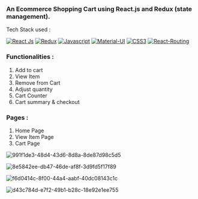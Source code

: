 ### An Ecommerce Shopping Cart using React.js and Redux (state management).

Tech Stack used : 

[![React Js](https://img.shields.io/badge/React-20232A?style=for-the-badge&logo=react&logoColor=61DAFB)](https://www.npmjs.com/package/react)
[![Redux](https://img.shields.io/badge/Redux-593D88?style=for-the-badge&logo=redux&logoColor=white)](https://www.npmjs.com/package/redux)
[![Javascript](https://img.shields.io/badge/JavaScript-F7DF1E?style=for-the-badge&logo=javascript&logoColor=black)]()
[![Material-UI](https://img.shields.io/badge/Material--UI-0081CB?style=for-the-badge&logo=material-ui&logoColor=white)](https://www.npmjs.com/package/@material-ui/core)
[![CSS3](https://img.shields.io/badge/CSS3-1572B6?style=for-the-badge&logo=css3&logoColor=white)](https://www.npmjs.com/package/css3)
[![React-Routing](https://img.shields.io/badge/React_Router-CA4245?style=for-the-badge&logo=react-router&logoColor=white)](https://www.npmjs.com/package/react-router)

### Functionalities : 

1. Add to cart
2. View Item
3. Remove from Cart
4. Adjust quantity
5. Cart Counter
6. Cart summary & checkout

### Pages :
1. Home Page
2. View Item Page
3. Cart Page

![991f1de3-48d4-43d6-8d8a-8de87d98c5d5](https://user-images.githubusercontent.com/56825541/147879015-38b12400-68c6-4ab6-8a80-8a0548804cf4.jpg)

![8e5842ee-db47-46de-af8f-3d9fd5f17f89](https://user-images.githubusercontent.com/56825541/147879017-3b6d1d57-9119-4bb6-8599-e74cf3ed1acf.jpg)

![f6d0414c-8f00-44a4-aabf-40dc08143c1c](https://user-images.githubusercontent.com/56825541/147879022-047d3f52-2ee9-459c-af68-aebd53a4e7fb.jpg)

![d43c784d-e7f2-49b1-b28c-18e92e1ee755](https://user-images.githubusercontent.com/56825541/147879028-e928e8f7-4e4f-4352-ad0e-7df241736714.jpg)
